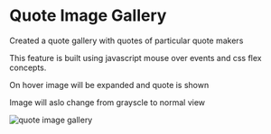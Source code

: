 # Quote Image Gallery
Created a quote gallery with quotes of particular quote makers

This feature is built using javascript mouse over events and css flex concepts.

On hover image will be expanded and quote is shown

Image will aslo change from grayscle to normal view

![quote image gallery](https://github.com/mastan-shariff/js30/assets/92875375/2f5dffbb-6ef6-417e-8f7d-f6fa0a2191c8)
